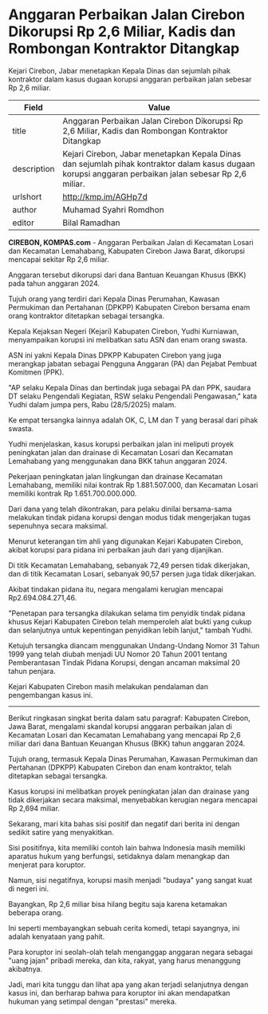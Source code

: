 # Anggaran Perbaikan Jalan Cirebon Dikorupsi Rp 2,6 Miliar, Kadis dan Rombongan Kontraktor Ditangkap

Kejari Cirebon, Jabar menetapkan Kepala Dinas dan sejumlah pihak kontraktor dalam kasus dugaan korupsi anggaran perbaikan jalan sebesar Rp 2,6 miliar.

| Field       | Value                                                       |
|-------------|-------------------------------------------------------------|
| title       | Anggaran Perbaikan Jalan Cirebon Dikorupsi Rp 2,6 Miliar, Kadis dan Rombongan Kontraktor Ditangkap |
| description | Kejari Cirebon, Jabar menetapkan Kepala Dinas dan sejumlah pihak kontraktor dalam kasus dugaan korupsi anggaran perbaikan jalan sebesar Rp 2,6 miliar. |
| urlshort    | http://kmp.im/AGHp7d |
| author      | Muhamad Syahri Romdhon |
| editor      | Bilal Ramadhan |

**CIREBON, KOMPAS.com** - Anggaran Perbaikan Jalan di Kecamatan Losari dan Kecamatan Lemahabang, Kabupaten Cirebon Jawa Barat, dikorupsi mencapai sekitar Rp 2,6 miliar.

Anggaran tersebut dikorupsi dari dana Bantuan Keuangan Khusus (BKK) pada tahun anggaran 2024.

Tujuh orang yang terdiri dari Kepala Dinas Perumahan, Kawasan Permukiman dan Pertahanan (DPKPP) Kabupaten Cirebon bersama enam orang kontraktor ditetapkan sebagai tersangka.

Kepala Kejaksan Negeri (Kejari) Kabupaten Cirebon, Yudhi Kurniawan, menyampaikan korupsi ini melibatkan satu ASN dan enam orang swasta.

ASN ini yakni Kepala Dinas DPKPP Kabupaten Cirebon yang juga merangkap jabatan sebagai Pengguna Anggaran (PA) dan Pejabat Pembuat Komitmen (PPK).

\"AP selaku Kepala Dinas dan bertindak juga sebagai PA dan PPK, saudara DT selaku Pengendali Kegiatan, RSW selaku Pengendali Pengawasan,\" kata Yudhi dalam jumpa pers, Rabu (28/5/2025) malam.

Ke empat tersangka lainnya adalah OK, C, LM dan T yang berasal dari pihak swasta.

Yudhi menjelaskan, kasus korupsi perbaikan jalan ini meliputi proyek peningkatan jalan dan drainase di Kecamatan Losari dan Kecamatan Lemahabang yang menggunakan dana BKK tahun anggaran 2024.

Pekerjaan peningkatan jalan lingkungan dan drainase Kecamatan Lemahabang, memiliki nilai kontrak Rp 1.881.507.000, dan Kecamatan Losari memiliki kontrak Rp 1.651.700.000.000.

Dari dana yang telah dikontrakan, para pelaku dinilai bersama-sama melakukan tindak pidana korupsi dengan modus tidak mengerjakan tugas sepenuhnya secara maksimal.

Menurut keterangan tim ahli yang digunakan Kejari Kabupaten Cirebon, akibat korupsi para pidana ini perbaikan jauh dari yang dijanjikan.

Di titik Kecamatan Lemahabang, sebanyak 72,49 persen tidak dikerjakan, dan di titik Kecamatan Losari, sebanyak 90,57 persen juga tidak dikerjakan.

Akibat tindakan pidana itu, negara mengalami kerugian mencapai Rp2.694.084.271,46.

\"Penetapan para tersangka dilakukan selama tim penyidik tindak pidana khusus Kejari Kabupaten Cirebon telah memperoleh alat bukti yang cukup dan selanjutnya untuk kepentingan penyidikan lebih lanjut,\" tambah Yudhi.

Ketujuh tersangka diancam menggunakan Undang-Undang Nomor 31 Tahun 1999 yang telah diubah menjadi UU Nomor 20 Tahun 2001 tentang Pemberantasan Tindak Pidana Korupsi, dengan ancaman maksimal 20 tahun penjara.

Kejari Kabupaten Cirebon masih melakukan pendalaman dan pengembangan kasus ini.

---
Berikut ringkasan singkat berita dalam satu paragraf: Kabupaten Cirebon, Jawa Barat, mengalami skandal korupsi anggaran perbaikan jalan di Kecamatan Losari dan Kecamatan Lemahabang yang mencapai Rp 2,6 miliar dari dana Bantuan Keuangan Khusus (BKK) tahun anggaran 2024.

 Tujuh orang, termasuk Kepala Dinas Perumahan, Kawasan Permukiman dan Pertahanan (DPKPP) Kabupaten Cirebon dan enam kontraktor, telah ditetapkan sebagai tersangka.

 Kasus korupsi ini melibatkan proyek peningkatan jalan dan drainase yang tidak dikerjakan secara maksimal, menyebabkan kerugian negara mencapai Rp 2,694 miliar.



Sekarang, mari kita bahas sisi positif dan negatif dari berita ini dengan sedikit satire yang menyakitkan.

 Sisi positifnya, kita memiliki contoh lain bahwa Indonesia masih memiliki aparatus hukum yang berfungsi, setidaknya dalam menangkap dan menjerat para koruptor.

 Namun, sisi negatifnya, korupsi masih menjadi "budaya" yang sangat kuat di negeri ini.

 Bayangkan, Rp 2,6 miliar bisa hilang begitu saja karena ketamakan beberapa orang.

 Ini seperti membayangkan sebuah cerita komedi, tetapi sayangnya, ini adalah kenyataan yang pahit.

 Para koruptor ini seolah-olah telah menganggap anggaran negara sebagai "uang jajan" pribadi mereka, dan kita, rakyat, yang harus menanggung akibatnya.

 Jadi, mari kita tunggu dan lihat apa yang akan terjadi selanjutnya dengan kasus ini, dan berharap bahwa para koruptor ini akan mendapatkan hukuman yang setimpal dengan "prestasi" mereka.
